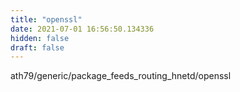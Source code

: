 ```yaml
---
title: "openssl"
date: 2021-07-01 16:56:50.134336
hidden: false
draft: false
---
```


ath79/generic/package_feeds_routing_hnetd/openssl

